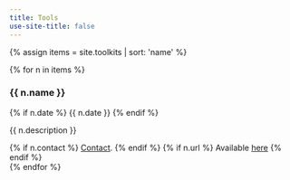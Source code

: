 ```yaml
---
title: Tools
use-site-title: false
---
```


{% assign items = site.toolkits | sort: 'name' %}

<div class="tools-list">
  {% for n in items %}
    <h3> {{ n.name }} </h3>
	{% if n.date %} {{ n.date }} {% endif %}
    <p>{{ n.description }}</p>
    {% if n.contact %} <a href="mailto:{{ n.contact }}">Contact</a>. {% endif %}
    {% if n.url %} Available <a href="{{ n.url }}">here</a> {% endif %}
    <br/>
  {% endfor %}
</div>
